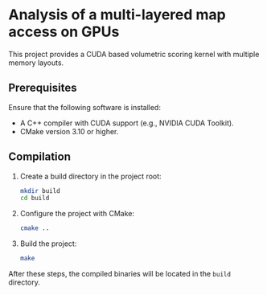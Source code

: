 # Analysis of a multi-layered map access on GPUs

This project provides a CUDA based volumetric scoring kernel with multiple memory layouts.

## Prerequisites

Ensure that the following software is installed:

* A C++ compiler with CUDA support (e.g., NVIDIA CUDA Toolkit).
* CMake version 3.10 or higher.

## Compilation

1. Create a build directory in the project root:

   ```bash
   mkdir build
   cd build
   ```
2. Configure the project with CMake:

   ```bash
   cmake ..
   ```
3. Build the project:

   ```bash
   make
   ```

After these steps, the compiled binaries will be located in the `build` directory.
